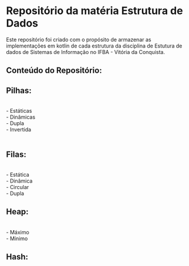 # Repositório da matéria Estrutura de Dados

Este repositório foi criado com o propósito de armazenar as implementações em kotlin de cada estrutura da disciplina de Estutura de dados  de Sistemas de Informação no IFBA - Vitória da Conquista.

## Conteúdo do Repositório:

<h2> Pilhas:  </h2> </br>
- Estáticas </br>
- Dinâmicas </br>
- Dupla </br>
- Invertida </br>
</br>
<h2> Filas:  </h2> </br>
- Estática </br>
- Dinâmica </br>
- Circular </br>
- Dupla </br>
<h2> Heap:  </h2> </br>
- Máximo </br>
- Mínimo </br>
<h2> Hash: </h2>
